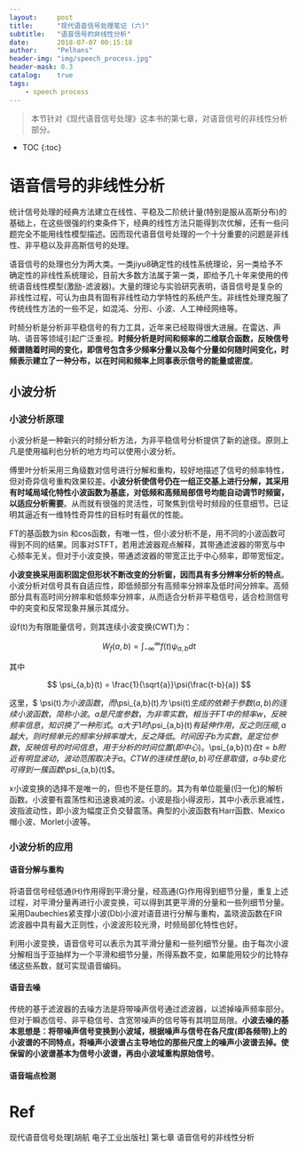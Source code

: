 ```yaml
---
layout:     post
title:      "现代语音信号处理笔记 (六)"
subtitle:   "语音信号的非线性分析"
date:       2018-07-07 00:15:18
author:     "Pelhans"
header-img: "img/speech_process.jpg"
header-mask: 0.3 
catalog:    true
tags:
    - speech process
---
```



> 本节针对《现代语音信号处理》这本书的第七章，对语音信号的非线性分析部分。

* TOC
{:toc}

# 语音信号的非线性分析

统计信号处理的经典方法建立在线性、平稳及二阶统计量(特别是服从高斯分布)的基础上，在这些很强的约束条件下，经典的线性方法只能得到次优解，还有一些问题完全不能用线性模型描述。因而现代语音信号处理的一个十分重要的问题是非线性、非平稳以及非高斯信号的处理。

语音信号的处理也分为两大类。一类jiyu8确定性的线性系统理论，另一类给予不确定性的非线性系统理论，目前大多数方法属于第一类，即给予几十年来使用的传统语音线性模型(激励-滤波器)。大量的理论与实验研究表明，语音信号是复杂的非线性过程，可认为由具有固有非线性动力学特性的系统产生。非线性处理克服了传统线性方法的一些不足，如混沌、分形、小波、人工神经网络等。

时频分析是分析非平稳信号的有力工具，近年来已经取得很大进展。在雷达、声呐、语音等领域引起广泛重视。**时频分析是时间和频率的二维联合函数，反映信号频谱随着时间的变化，即信号包含多少频率分量以及每个分量如何随时间变化，时频表示建立了一种分布，以在时间和频率上同事表示信号的能量或密度**。

## 小波分析

### 小波分析原理

小波分析是一种新兴的时频分析方法，为非平稳信号分析提供了新的途径。原则上凡是使用福利也分析的地方均可以使用小波分析。

傅里叶分析采用三角级数对信号进行分解和重构，较好地描述了信号的频率特性，但对奇异信号重构效果较差。**小波分析使信号仍在一组正交基上进行分解，其采用有时域局域化特性小波函数为基底，对低频和高频局部信号均能自动调节时频窗，以适应分析需要**。从而就有很强的灵活性，可聚焦到信号时频段的任意细节。已证明其逼近有一维特性奇异性的目标时有最优的性能。

FT的基函数为sin 和cos函数，有唯一性，但小波分析不是，用不同的小波函数可得到不同的结果。同事对STFT，若用滤波器观点解释，其带通滤波器的带宽与中心频率无关。但对于小波变换，带通滤波器的带宽正比于中心频率，即带宽恒定。

**小波变换采用面积固定但形状不断改变的分析窗，因而具有多分辨率分析的特点**。小波分析对信号具有自适应性，即低频部分有高频率分辨率及低时间分辨率。高频部分具有高时间分辨率和低频率分辨率，从而适合分析非平稳信号，适合检测信号中的突变和反常现象并展示其成分。

设f(t)为有限能量信号，则其连续小波变换(CWT)为：

$$ W_{f}(a,b ) = \int_{-\infty}^{\infty}f(t)\psi_{a,b}dt $$

其中

$$ \psi_{a,b}(t) = \frac{1}{\sqrt{a}}\psi(\frac{t-b}{a}) $$

这里，$ \psi(t)$为小波函数，而$\psi_{a,b}(t)$为$ \psi(t)$生成的依赖于参数(a,b)的连续小波函数，简称小波。a是尺度参数，为非零实数，相当于FT中的频率w，反映频率信息，知识换了一种形式。a大于1时$\psi_{a,b}(t)$有延伸作用，反之则压缩,a越大，则时频单元的频率分辨率增大，反之降低。时间因子b为实数，是定位参数，反映信号的时间信息，用于分析的时间位置(即中心)。$\psi_{a,b}(t)$在t=b附近有明显波动，波动范围取决于a。CTW的连续性是(a,b)可任意取值，a与b变化可得到一簇函数$\psi_{a,b}(t)$。

x小波变换的选择不是唯一的，但也不是任意的。其为有单位能量(归一化)的解析函数。小波要有震荡性和迅速衰减的波。小波是指小得波形，其中小表示衰减性，波指波动性，即小波为幅度正负交替震荡。典型的小波函数有Harr函数、Mexico帽小波、Morlet小波等。

### 小波分析的应用

#### 语音分解与重构

将语音信号经低通(H)作用得到平滑分量，经高通(G)作用得到细节分量，重复上述过程，对平滑分量再进行小波变换，可以得到其更平滑的分量和一些列细节分量。采用Daubechies紧支撑小波(Db)小波对语音进行分解与重构，盖晓波函数在FIR滤波器中具有最大正则性，小波波形较光滑，时频局部化特性也好。

利用小波变换，语音信号可以表示为其平滑分量和一些列细节分量。由于每次小波分解相当于亚抽样为一个平滑和细节分量，所得系数不变，如果能用较少的比特存储这些系数，就可实现语音编码。

#### 语音去噪

传统的基于滤波器的去噪方法是将带噪声信号通过滤波器，以滤掉噪声频率部分。但对于瞬态信号、非平稳信号、含宽带噪声的信号等有其明显局限。**小波去噪的基本思想是：将带噪声信号变换到小波域，根据噪声与信号在各尺度(即各频带)上的小波谱的不同特点，将噪声小波谱占主导地位的那些尺度上的噪声小波谱去掉。使保留的小波谱基本为信号小波谱，再由小波域重构原始信号**。

#### 语音端点检测

# Ref

现代语音信号处理[胡航 电子工业出版社] 第七章 语音信号的非线性分析

